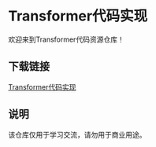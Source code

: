 # Transformer代码实现

欢迎来到Transformer代码资源仓库！

## 下载链接
[Transformer代码实现](https://pan.quark.cn/s/9f2b157a0eb1)

## 说明

该仓库仅用于学习交流，请勿用于商业用途。
